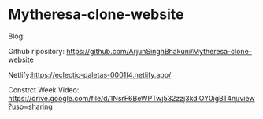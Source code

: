 # Mytheresa-clone-website

Blog: 

Github ripository: https://github.com/ArjunSinghBhakuni/Mytheresa-clone-website

Netlify:https://eclectic-paletas-0001f4.netlify.app/

Constrct Week Video: https://drive.google.com/file/d/1NsrF6BeWPTwj532zzj3kdiOY0igBT4nj/view?usp=sharing

